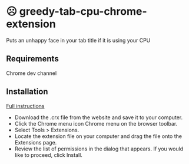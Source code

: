 ☹ greedy-tab-cpu-chrome-extension
===============================

Puts an unhappy face in your tab title if it is using your CPU

## Requirements
Chrome dev channel

## Installation
[Full instructions](https://support.google.com/chrome_webstore/answer/2664769?p=crx_warning&rd=1)
* Download the .crx file from the website and save it to your computer.
* Click the Chrome menu icon Chrome menu on the browser toolbar.
* Select Tools > Extensions.
* Locate the extension file on your computer and drag the file onto the Extensions page.
* Review the list of permissions in the dialog that appears. If you would like to proceed, click Install.

